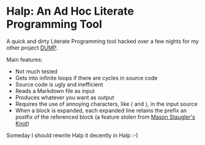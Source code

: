 # Halp: An Ad Hoc Literate Programming Tool

A quick and dirty Literate Programming tool hacked over a few nights for my other project [DUMP](https://github.com/lmbarros/DUMP).

Main features:

* Not much tested
* Gets into infinite loops if there are cycles in source code
* Source code is ugly and inefficient
* Reads a Markdown file as input
* Produces whatever you want as output
* Requires the use of annoying characters, like ⟨ and ⟩, in the input source
* When a block is expanded, each expanded line retains the prefix an postfix of the referenced block (a feature stolen from [Mason Staugler's Knot](https://github.com/mqsoh/knot))

Someday I should rewrite Halp it decently in Halp :-)
